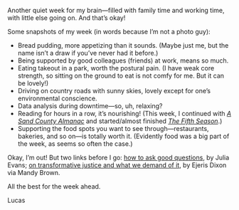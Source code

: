 Another quiet week for my brain—filled with family time and working time, with little else going on. And that’s okay!

Some snapshots of my week (in words because I’m not a photo guy):

- Bread pudding, more appetizing than it sounds. (Maybe just me, but the name isn’t a draw if you’ve never had it before.)
- Being supported by good colleagues (friends) at work, means so much.
- Eating takeout in a park, worth the postural pain. (I have weak core strength, so sitting on the ground to eat is not comfy for me. But it can be lovely!)
- Driving on country roads with sunny skies, lovely except for one’s environmental conscience.
- Data analysis during downtime—so, uh, relaxing?
- Reading for hours in a row, it’s nourishing! (This week, I continued with [_A Sand County Almanac_](https://www.aldoleopold.org/about/aldo-leopold/sand-county-almanac/) and started/almost finished [_The Fifth Season_](http://nkjemisin.com/books/the-fifth-season/).)
- Supporting the food spots you want to see through—restaurants, bakeries, and so on—is totally worth it. (Evidently food was a big part of the week, as seems so often the case.)

Okay, I’m out! But two links before I go: [how to ask good questions](https://jvns.ca/blog/good-questions/), by Julia Evans; [on transformative justice and what we demand of it](https://aworkinglibrary.com/writing/you-were-supposed-to-give-me-salvation), by Ejeris Dixon via Mandy Brown.

All the best for the week ahead.

Lucas